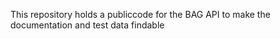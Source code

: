 
This repository holds a publiccode for the BAG API to make the documentation and test data findable
